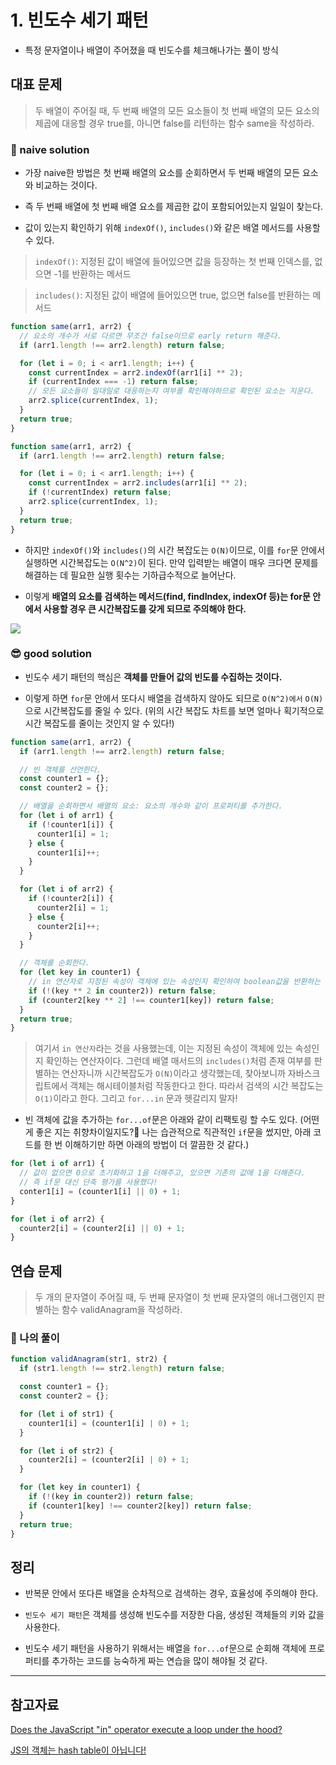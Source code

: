 # 1. 빈도수 세기 패턴

- 특정 문자열이나 배열이 주어졌을 때 빈도수를 체크해나가는 풀이 방식

## 대표 문제

> 두 배열이 주어질 때, 두 번째 배열의 모든 요소들이 첫 번째 배열의 모든 요소의 제곱에 대응할 경우 true를, 아니면 false를 리턴하는 함수 same을 작성하라.

### 🤔 naive solution

- 가장 naive한 방법은 첫 번째 배열의 요소를 순회하면서 두 번째 배열의 모든 요소와 비교하는 것이다.

- 즉 두 번째 배열에 첫 번째 배열 요소를 제곱한 값이 포함되어있는지 일일이 찾는다.

- 값이 있는지 확인하기 위해 `indexOf()`, `includes()`와 같은 배열 메서드를 사용할 수 있다.

> `indexOf()`: 지정된 값이 배열에 들어있으면 값을 등장하는 첫 번째 인덱스를, 없으면 -1를 반환하는 메서드

> `includes()`: 지정된 값이 배열에 들어있으면 true, 없으면 false를 반환하는 메서드

```js
function same(arr1, arr2) {
  // 요소의 개수가 서로 다르면 무조건 false이므로 early return 해준다.
  if (arr1.length !== arr2.length) return false;

  for (let i = 0; i < arr1.length; i++) {
    const currentIndex = arr2.indexOf(arr1[i] ** 2);
    if (currentIndex === -1) return false;
    // 모든 요소들이 일대일로 대응하는지 여부를 확인해야하므로 확인된 요소는 지운다.
    arr2.splice(currentIndex, 1);
  }
  return true;
}
```

```js
function same(arr1, arr2) {
  if (arr1.length !== arr2.length) return false;

  for (let i = 0; i < arr1.length; i++) {
    const currentIndex = arr2.includes(arr1[i] ** 2);
    if (!currentIndex) return false;
    arr2.splice(currentIndex, 1);
  }
  return true;
}
```

- 하지만 `indexOf()`와 `includes()`의 시간 복잡도는 `O(N)`이므로, 이를 `for`문 안에서 실행하면 시간복잡도는 `O(N^2)`이 된다. 만약 입력받는 배열이 매우 크다면 문제를 해결하는 데 필요한 실행 횟수는 기하급수적으로 늘어난다.

- 이렇게 **배열의 요소를 검색하는 메서드(find, findIndex, indexOf 등)는 for문 안에서 사용할 경우 큰 시간복잡도를 갖게 되므로 주의해야 한다.**

![](https://miro.medium.com/max/1400/1*5ZLci3SuR0zM_QlZOADv8Q.jpeg)

### 😎 good solution

- 빈도수 세기 패턴의 핵심은 **객체를 만들어 값의 빈도를 수집하는 것이다.**

- 이렇게 하면 `for`문 안에서 또다시 배열을 검색하지 않아도 되므로 `O(N^2)에서` `O(N)`으로 시간복잡도를 줄일 수 있다. (위의 시간 복잡도 차트를 보면 얼마나 획기적으로 시간 복잡도를 줄이는 것인지 알 수 있다!)

```js
function same(arr1, arr2) {
  if (arr1.length !== arr2.length) return false;

  // 빈 객체를 선언한다.
  const counter1 = {};
  const counter2 = {};

  // 배열을 순회하면서 배열의 요소: 요소의 개수와 같이 프로퍼티를 추가한다.
  for (let i of arr1) {
    if (!counter1[i]) {
      counter1[i] = 1;
    } else {
      counter1[i]++;
    }
  }

  for (let i of arr2) {
    if (!counter2[i]) {
      counter2[i] = 1;
    } else {
      counter2[i]++;
    }
  }

  // 객체를 순회한다.
  for (let key in counter1) {
    // in 연산자로 지정된 속성이 객체에 있는 속성인지 확인하여 boolean값을 반환하는 연산자
    if (!(key ** 2 in counter2)) return false;
    if (counter2[key ** 2] !== counter1[key]) return false;
  }
  return true;
}
```

> 여기서 `in 연산자`라는 것을 사용했는데, 이는 지정된 속성이 객체에 있는 속성인지 확인하는 연산자이다. 그런데 배열 매서드의 `includes()`처럼 존재 여부를 판별하는 연산자니까 시간복잡도가 `O(N)`이라고 생각했는데, 찾아보니까 자바스크립트에서 객체는 해시테이블처럼 작동한다고 한다. 따라서 검색의 시간 복잡도는 `O(1)`이라고 한다. 그리고 `for...in` 문과 헷갈리지 말자!

- 빈 객체에 값을 추가하는 `for...of`문은 아래와 같이 리팩토링 할 수도 있다. (어떤 게 좋은 지는 취향차이일지도?🤔 나는 습관적으로 직관적인 `if`문을 썼지만, 아래 코드를 한 번 이해하기만 하면 아래의 방법이 더 깔끔한 것 같다.)

```js
for (let i of arr1) {
  // 값이 없으면 0으로 초기화하고 1을 더해주고, 있으면 기존의 값에 1을 더해준다.
  // 즉 if문 대신 단축 평가를 사용했다!
  conter1[i] = (counter1[i] || 0) + 1;
}

for (let i of arr2) {
  counter2[i] = (counter2[i] || 0) + 1;
}
```

## 연습 문제

> 두 개의 문자열이 주어질 때, 두 번째 문자열이 첫 번째 문자열의 애너그램인지 판별하는 함수 validAnagram을 작성하라.

### 🤔 나의 풀이

```js
function validAnagram(str1, str2) {
  if (str1.length !== str2.length) return false;

  const counter1 = {};
  const counter2 = {};

  for (let i of str1) {
    counter1[i] = (counter1[i] | 0) + 1;
  }

  for (let i of str2) {
    counter2[i] = (counter2[i] | 0) + 1;
  }

  for (let key in counter1) {
    if (!(key in counter2)) return false;
    if (counter1[key] !== counter2[key]) return false;
  }
  return true;
}
```

## 정리

- 반복문 안에서 또다른 배열을 순차적으로 검색하는 경우, 효율성에 주의해야 한다.

- `빈도수 세기 패턴`은 객체를 생성해 빈도수를 저장한 다음, 생성된 객체들의 키와 값을 사용한다.

- 빈도수 세기 패턴을 사용하기 위해서는 배열을 `for...of`문으로 순회해 객체에 프로퍼티를 추가하는 코드를 능숙하게 짜는 연습을 많이 해야될 것 같다.

---

## 참고자료

[Does the JavaScript "in" operator execute a loop under the hood?](https://stackoverflow.com/questions/55078564/does-the-javascript-in-operator-execute-a-loop-under-the-hood)

[JS의 객체는 hash table이 아닙니다!](https://velog.io/@wongue_shin/JS%EC%9D%98-%EA%B0%9D%EC%B2%B4%EB%8A%94-hash-table%EC%9D%B4-%EC%95%84%EB%8B%99%EB%8B%88%EB%8B%A4#)
